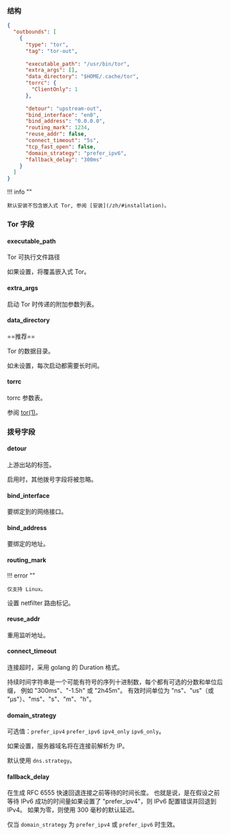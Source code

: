 ### 结构

```json
{
  "outbounds": [
    {
      "type": "tor",
      "tag": "tor-out",
      
      "executable_path": "/usr/bin/tor",
      "extra_args": [],
      "data_directory": "$HOME/.cache/tor",
      "torrc": {
        "ClientOnly": 1
      },
      
      "detour": "upstream-out",
      "bind_interface": "en0",
      "bind_address": "0.0.0.0",
      "routing_mark": 1234,
      "reuse_addr": false,
      "connect_timeout": "5s",
      "tcp_fast_open": false,
      "domain_strategy": "prefer_ipv6",
      "fallback_delay": "300ms"
    }
  ]
}
```

!!! info ""

    默认安装不包含嵌入式 Tor, 参阅 [安装](/zh/#installation)。

### Tor 字段

#### executable_path

Tor 可执行文件路径

如果设置，将覆盖嵌入式 Tor。

#### extra_args

启动 Tor 时传递的附加参数列表。

#### data_directory

==推荐==

Tor 的数据目录。

如未设置，每次启动都需要长时间。

#### torrc

torrc 参数表。

参阅 [tor(1)](https://linux.die.net/man/1/tor)。

### 拨号字段

#### detour

上游出站的标签。

启用时，其他拨号字段将被忽略。

#### bind_interface

要绑定到的网络接口。

#### bind_address

要绑定的地址。

#### routing_mark

!!! error ""

    仅支持 Linux。

设置 netfilter 路由标记。

#### reuse_addr

重用监听地址。

#### connect_timeout

连接超时，采用 golang 的 Duration 格式。

持续时间字符串是一个可能有符号的序列十进制数，每个都有可选的分数和单位后缀， 例如 "300ms"、"-1.5h" 或 "2h45m"。
有效时间单位为 "ns"、"us"（或 "µs"）、"ms"、"s"、"m"、"h"。

#### domain_strategy

可选值：`prefer_ipv4` `prefer_ipv6` `ipv4_only` `ipv6_only`。

如果设置，服务器域名将在连接前解析为 IP。

默认使用 `dns.strategy`。

#### fallback_delay

在生成 RFC 6555 快速回退连接之前等待的时间长度。
也就是说，是在假设之前等待 IPv6 成功的时间量如果设置了 "prefer_ipv4"，则 IPv6 配置错误并回退到 IPv4。
如果为零，则使用 300 毫秒的默认延迟。

仅当 `domain_strategy` 为 `prefer_ipv4` 或 `prefer_ipv6` 时生效。
